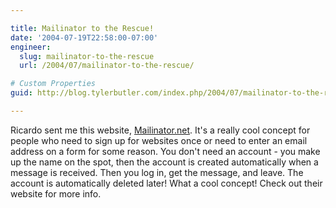 ```yaml
---

title: Mailinator to the Rescue!
date: '2004-07-19T22:58:00-07:00'
engineer:
  slug: mailinator-to-the-rescue
  url: /2004/07/mailinator-to-the-rescue/

# Custom Properties
guid: http://blog.tylerbutler.com/index.php/2004/07/mailinator-to-the-rescue/

---
```


Ricardo sent me this website, [Mailinator.net][1]. It's a really cool concept
for people who need to sign up for websites once or need to enter an email
address on a form for some reason. You don't need an account - you make up the
name on the spot, then the account is created automatically when a message is
received. Then you log in, get the message, and leave. The account is
automatically deleted later! What a cool concept! Check out their website for
more info.

   [1]: http://www.mailinator.net

